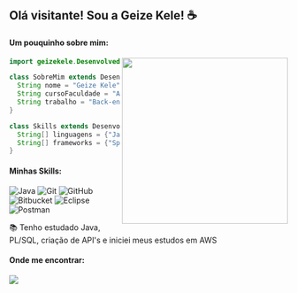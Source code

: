 ## Olá visitante! Sou a <strong>Geize Kele! ☕️</strong>

<h4>Um pouquinho sobre mim:</h4>

<img src="https://raw.githubusercontent.com/MicaelliMedeiros/micaellimedeiros/master/image/computer-illustration.png" min-width="300px" max-width="300px" width="300px" align="right">

```java
import geizekele.Desenvolvedor;

class SobreMim extends Desenvolvedor {
  String nome = "Geize Kele";
  String cursoFaculdade = "Análise e Desenvolvimento de Sistemas";
  String trabalho = "Back-end Java Developer";
}

class Skills extends Desenvolvedor {
  String[] linguagens = {"Java (Web)", "SQL (Oracle)"};
  String[] frameworks = {"Spring Boot", "PL/SQL (Oracle Database)"};
}
```
<h4>Minhas Skills:</h4>

![Java](https://img.shields.io/badge/-Java-333333?style=flat&logo=Java&logoColor=007396)
![Git](https://img.shields.io/badge/-Git-333333?style=flat&logo=git)
![GitHub](https://img.shields.io/badge/-GitHub-333333?style=flat&logo=github)
![Bitbucket](https://img.shields.io/badge/-Bitbucket-333333?style=flat&logo=bitbucket)
![Eclipse](https://img.shields.io/badge/-Eclipse-333333?style=flat&logo=eclipse-ide&logoColor=2C2255)
![Postman](https://img.shields.io/badge/-Postman-333333?style=flat&logo=postman)

<p>📚 Tenho estudado Java, PL/SQL, criação de API's e iniciei meus estudos em AWS</p>

<h4>Onde me encontrar:</h4>
<p align="left">
  <a href="https://www.linkedin.com/in/geize-kele/" alt="LinkedIn">
  <img src="https://img.shields.io/badge/-Linkedin-0e76a8?style=flat-square&logo=Linkedin&logoColor=white&link=https://www.linkedin.com/in/geize-kele/" /></a>
</p>
